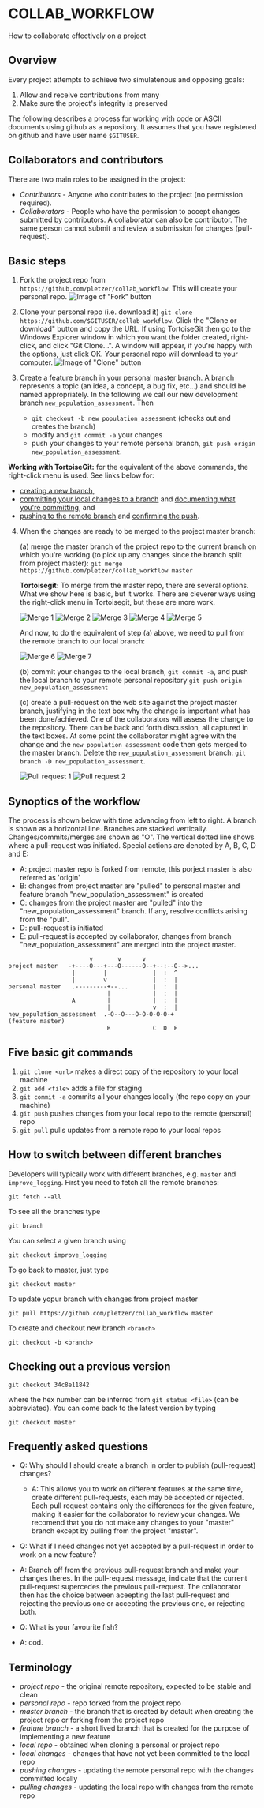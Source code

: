 # COLLAB_WORKFLOW

How to collaborate effectively on a project

## Overview

Every project attempts to achieve two simulatenous and opposing goals:

 1. Allow and receive contributions from many
 2. Make sure the project's integrity is preserved

The following describes a process for working with code or ASCII documents using github as a repository. It assumes that you have registered on github and have user name `$GITUSER`.

## Collaborators and contributors

There are two main roles to be assigned in the project:

 * *Contributors* - Anyone who contributes to the project (no permission required). 
 * *Collaborators* - People who have the permission to accept changes submitted by contributors. A collaborator can also be contributor. The same person cannot submit and review a submission for changes (pull-request).

## Basic steps

 1. Fork the project repo from `https://github.com/pletzer/collab_workflow`. This will create your personal repo.
 ![Image of "Fork" button](fork.png)

 2. Clone your personal repo (i.e. download it) `git clone https://github.com/$GITUSER/collab_workflow`. Click the "Clone or download" button and copy the URL. If using TortoiseGit then go to the Windows Explorer window in which you want the folder created, right-click, and click "Git Clone...". A window will appear, if you're happy with the options, just click OK. Your personal repo will download to your computer.
 ![Image of "Clone" button](clone.png)

 3. Create a feature branch in your personal master branch. A branch represents a topic (an idea, a concept, a bug fix, etc...) and should be named appropriately. In the following we call our new development branch `new_population_assessment`. Then
    * `git checkout -b new_population_assessment` (checks out and creates the branch)
    * modify and `git commit -a` your changes
    * push your changes to your remote personal branch, `git push origin new_population_assessment`. 

 **Working with TortoiseGit:** for the equivalent of the above commands, the right-click menu is used. See links below for:
  * [creating a new branch](./new_branch.png),
  * [committing your local changes to a branch](./commit1.png) and [documenting what you're committing](./commit2.png), and
  * [pushing to the remote branch](./push1.png) and [confirming the push](./push2.png).

 4. When the changes are ready to be merged to the project master branch:
 
 	(a) merge the master branch of the project repo to the current branch on which you're working (to pick up any changes since the branch split from project master): `git merge https://github.com/pletzer/collab_workflow master`
	
	**Tortoisegit:** To merge from the master repo, there are several options. What we show here is basic, but it works. There are cleverer ways using the right-click menu in Tortoisegit, but these are more work.
	
	![Merge 1](merge1.png)
    	![Merge 2](merge2.png)
    	![Merge 3](merge3.png)
    	![Merge 4](merge4.png)
    	![Merge 5](merge5.png)
	
	And now, to do the equivalent of step (a) above, we need to pull from the remote branch to our local branch:
    
	![Merge 6](merge6.png)
    	![Merge 7](merge7.png)
				
	(b) commit your changes to the local branch, `git commit -a`, and push the local branch to your remote personal repository `git push origin new_population_assessment`
    
	(c) create a pull-request on the web site against the project master branch, justifying in the text box why the change is important what has been done/achieved. One of the collaborators will assess the change to the repository. There can be back and forth discussion, all captured in the text boxes. At some point the collaborator might agree with the change and the `new_population_assessment` code then gets merged to the master branch. Delete the `new_population_assessment` branch: `git branch -D new_population_assessment`.

	![Pull request 1](pullrequest1.png)
	![Pull request 2](pullrequest2.png)

## Synoptics of the workflow

The process is shown below with time advancing from left to right. A branch is shown as a horizontal line. Branches are stacked vertically. Changes/commits/merges are shown as "O". The vertical dotted line shows where a pull-request was initiated. Special actions are denoted by A, B, C, D and E:
 * A: project master repo is forked from remote, this porject master is also referred as 'origin'
 * B: changes from project master are "pulled" to personal master and feature branch "new_population_assessment" is created 
 * C: changes from the project master are "pulled" into the "new_population_assessment" branch. If any, resolve conflicts arising from the "pull". 
 * D: pull-request is initiated
 * E: pull-request is accepted by collaborator, changes from branch "new_population_assessment" are merged into the project master. 

```sequence
                       v       v      v
project master   -+----O---+---O------O--+--:--O-->...
                  |        |             |  :  ^
                  |        v             |  :  |
personal master   .---------+--...       |  :  |
                            |            |  :  |
                  A         |            |  :  |
                            |            v  :  |
new_population_assessment  .-O--O---O-O-O-O-O-+
(feature master)
                            B            C  D  E         
```

## Five basic git commands

 1. `git clone <url>` makes a direct copy of the repository to your local machine
 2. `git add <file>` adds a file for staging
 3. `git commit -a` commits all your changes locally (the repo copy on your machine)
 4. `git push` pushes changes from your local repo to the remote (personal) repo
 5. `git pull` pulls updates from a remote repo to your local repos

## How to switch between different branches

Developers will typically work with different branches, e.g. `master` and `improve_logging`. First you need to fetch all the remote branches:
```
git fetch --all
```
To see all the branches type 
```
git branch
```
You can select a given branch using
```
git checkout improve_logging
```
To go back to master, just type
```
git checkout master
```
To update yopur branch with changes from project master
```
git pull https://github.com/pletzer/collab_workflow master
```
To create and checkout new branch `<branch>`
```
git checkout -b <branch>
```

## Checking out a previous version

```
git checkout 34c8e11842
```
where the hex number can be inferred from `git status <file>` (can be abbreviated).  You can come back to the latest version by typing
```
git checkout master
```

## Frequently asked questions 

 * Q: Why should I should create a branch in order to publish (pull-request) changes? 
   * A: This allows you to work on different features at the same time, create different pull-requests, each may be accepted or rejected. Each pull request contains only the differences for the given feature, making it easier for the collaborator to review your changes. We recomend that you do not make any changes to your "master" branch except by pulling from the project "master". 

 * Q: What if I need changes not yet accepted by a pull-request in order to work on a new feature? 
  * A: Branch off from the previous pull-request branch and make your changes theres. In the pull-request message, indicate that the current pull-request supercedes the previous pull-request. The collaborator then has the choice between aceepting the last pull-request and rejecting the previous one or accepting the previous one, or rejecting both.

 * Q: What is your favourite fish?
  * A: cod.

## Terminology

 * *project repo* - the original remote repository, expected to be stable and clean
 * *personal repo* - repo forked from the project repo
 * *master branch* - the branch that is created by default when creating the project repo or forking from the project repo
 * *feature branch* - a short lived branch that is created for the purpose of implementing a new feature
 * *local repo* - obtained when cloning a personal or project repo
 * *local changes* - changes that have not yet been committed to the local repo
 * *pushing changes* - updating the remote personal repo with the changes committed locally
 * *pulling changes* - updating the local repo with changes from the remote repo
